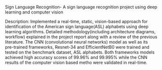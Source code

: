 Sign Language Recognition- A sign language recognition project using deep learning and computer vision 

Description: 
Implemented a real-time, static, vision-based approach for identification of the American sign language(ASL) alphabets using deep learning algorithms. Detailed methodology(including architecture diagrams, workflow) explained in the project report along with a review of the previous literature. The CNN (convolutional neural networks) model as well as its pre-trained frameworks, Resnet-34 and EfficientNetB0 were trained and tested on the benchmark dataset, ASL alphabets. Both frameworks models achieved high accuracy scores of 99.96% and 99.995% while the CNN results of the computer vision based metho were validated in real-time. 


